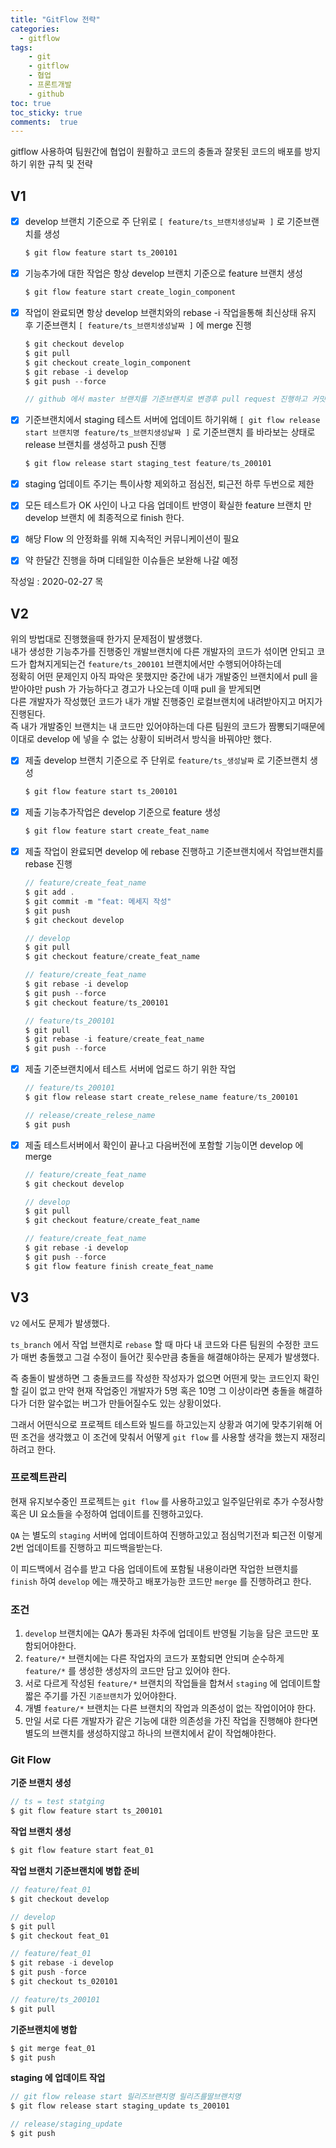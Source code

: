 ```yaml
---
title: "GitFlow 전략"
categories: 
  - gitflow
tags: 
    - git
    - gitflow
    - 협업
    - 프론트개발
    - github
toc: true
toc_sticky: true
comments:  true
---
```


gitflow 사용하여 팀원간에 협업이 원활하고 코드의 충돌과 잘못된 코드의 배포를 방지하기 위한 규칙 및 전략  
  
## V1
  - [X] develop 브랜치 기준으로 주 단위로 `[ feature/ts_브랜치생성날짜 ]` 로 기준브랜치를 생성  
    ``` javascript
    $ git flow feature start ts_200101
    ```
- [X] 기능추가에 대한 작업은 항상 develop 브랜치 기준으로 feature 브랜치 생성  
    ``` javascript
    $ git flow feature start create_login_component
    ```
- [X] 작업이 완료되면 항상 develop 브랜치와의 rebase -i 작업을통해 최신상태 유지 후 기준브랜치 `[ feature/ts_브랜치생성날짜 ]` 에 merge 진행  
    ``` javascript
    $ git checkout develop
    $ git pull
    $ git checkout create_login_component
    $ git rebase -i develop
    $ git push --force

    // github 에서 master 브랜치를 기준브랜치로 변경후 pull request 진행하고 커밋 메세지 작성후 이상없는지 체크후 merge 진행
    ```


  
- [x] 기준브랜치에서 staging 테스트 서버에 업데이트 하기위해 `[ git flow release start 브랜치명 feature/ts_브랜치생성날짜 ]` 로 기준브랜치 를 바라보는 상태로 release 브랜치를 생성하고 push 진행  
    ``` javascript
    $ git flow release start staging_test feature/ts_200101
    ```
- [x] staging 업데이트 주기는 특이사항 제외하고 점심전, 퇴근전 하루 두번으로 제한  
- [x] 모든 테스트가 OK 사인이 나고 다음 업데이트 반영이 확실한 feature 브랜치 만 develop 브랜치 에 최종적으로 finish 한다.  
- [x] 해당 Flow 의 안정화를 위해 지속적인 커뮤니케이션이 필요
- [x] 약 한달간 진행을 하며 디테일한 이슈들은 보완해 나갈 예정   
 
작성일 : 2020-02-27 목
  

## V2

위의 방법대로 진행했을때 한가지 문제점이 발생했다.  
내가 생성한 기능추가를 진행중인 개발브랜치에 다른 개발자의 코드가 섞이면 안되고 코드가 합쳐지게되는건 `feature/ts_200101` 브랜치에서만 수행되어야하는데  
정확히 어떤 문제인지 아직 파악은 못했지만 중간에 내가 개발중인 브랜치에서 pull 을 받아야만 push 가 가능하다고 경고가 나오는데 이때 pull 을 받게되면  
다른 개발자가 작성했던 코드가 내가 개발 진행중인 로컬브랜치에 내려받아지고 머지가 진행된다.  
즉 내가 개발중인 브랜치는 내 코드만 있어야하는데 다른 팀원의 코드가 짬뽕되기때문에 이대로 develop 에 넣을 수 없는 상황이 되버려서 방식을 바꿔야만 했다.  


- [x] 제출 develop 브랜치 기준으로 주 단위로 `feature/ts_생성날짜` 로 기준브랜치 생성
    ```javascript
    $ git flow feature start ts_200101
    ```

- [x] 제출 기능추가작업은 develop 기준으로 feature 생성
    ``` javascript
    $ git flow feature start create_feat_name
    ```

- [x] 제출 작업이 완료되면 develop 에 rebase 진행하고 기준브랜치에서 작업브랜치를 rebase 진행

    ``` javascript
    // feature/create_feat_name
    $ git add .
    $ git commit -m "feat: 메세지 작성"
    $ git push
    $ git checkout develop

    // develop
    $ git pull
    $ git checkout feature/create_feat_name

    // feature/create_feat_name
    $ git rebase -i develop
    $ git push --force
    $ git checkout feature/ts_200101

    // feature/ts_200101
    $ git pull
    $ git rebase -i feature/create_feat_name
    $ git push --force
    ```

- [x] 제출 기준브랜치에서 테스트 서버에 업로드 하기 위한 작업

    ``` javascript
    // feature/ts_200101
    $ git flow release start create_relese_name feature/ts_200101

    // release/create_relese_name
    $ git push
    ``` 


- [x] 제출 테스트서버에서 확인이 끝나고 다음버전에 포함할 기능이면 develop 에 merge

    ``` javascript
    // feature/create_feat_name
    $ git checkout develop

    // develop
    $ git pull
    $ git checkout feature/create_feat_name

    // feature/create_feat_name
    $ git rebase -i develop
    $ git push --force
    $ git flow feature finish create_feat_name
    ```


## V3
`V2` 에서도 문제가 발생했다.  
  
`ts_branch` 에서 작업 브랜치로 `rebase` 할 때 마다 내 코드와 다른 팀원의 수정한 코드가 매번 충돌했고 그걸 수정이 들어간 횟수만큼 충돌을 해결해야하는 문제가 발생했다.   
  
즉 충돌이 발생하면 그 충돌코드를 작성한 작성자가 없으면 어떤게 맞는 코드인지 확인할 길이 없고  만약 현재 작업중인 개발자가 5명 혹은 10명 그 이상이라면 충돌을 해결하다가 더한 알수없는 버그가 만들어질수도 있는 상황이었다.  
  
그래서 어떤식으로 프로젝트 테스트와 빌드를 하고있는지 상황과 여기에 맞추기위해 어떤 조건을 생각했고 이 조건에 맞춰서 어떻게 `git flow` 를 사용할 생각을 했는지 재정리 하려고 한다.

### 프로젝트관리
현재 유지보수중인 프로젝트는 `git flow` 를 사용하고있고 일주일단위로 추가 수정사항 혹은 UI 요소들을 수정하여 업데이트를 진행하고있다.  

`QA` 는 별도의 `staging` 서버에 업데이트하여 진행하고있고 점심먹기전과 퇴근전 이렇게 2번 업데이트를 진행하고 피드백을받는다.  

이 피드백에서 검수를 받고 다음 업데이트에 포함될 내용이라면 작업한 브랜치를 `finish` 하여 `develop` 에는 깨끗하고 배포가능한 코드만 `merge` 를 진행하려고 한다.

### 조건
1. `develop` 브랜치에는 QA가 통과된 차주에 업데이트 반영될 기능을 담은 코드만 포함되어야한다.  
2. `feature/*` 브랜치에는 다른 작업자의 코드가 포함되면 안되며 순수하게 `feature/*` 를 생성한 생성자의 코드만 담고 있어야 한다.  
3. 서로 다르게 작성된 `feature/*` 브랜치의 작업들을 합쳐서 `staging` 에 업데이트할 짧은 주기를 가진 `기준브랜치`가 있어야한다.
4. 개별 `feature/*` 브랜치는 다른 브랜치의 작업과 의존성이 없는 작업이어야 한다.
5. 만일 서로 다른 개발자가 같은 기능에 대한 의존성을 가진 작업을 진행해야 한다면 별도의 브랜치를 생성하지않고 하나의 브랜치에서 같이 작업해야한다.


### Git Flow
**기준 브랜치 생성**
``` javascript
// ts = test statging
$ git flow feature start ts_200101
```
  
  
**작업 브랜치 생성**
``` javascript
$ git flow feature start feat_01
```
  
  
**작업 브랜치 기준브랜치에 병합 준비**
``` javascript
// feature/feat_01
$ git checkout develop

// develop
$ git pull
$ git checkout feat_01

// feature/feat_01
$ git rebase -i develop
$ git push -force
$ git checkout ts_020101

// feature/ts_200101
$ git pull
```
  
    

**기준브랜치에 병합**
``` javascript
$ git merge feat_01
$ git push
```
  
  
**staging 에 업데이트 작업**
``` javascript
// git flow release start 릴리즈브랜치명 릴리즈를딸브랜치명
$ git flow release start staging_update ts_200101

// release/staging_update
$ git push
```